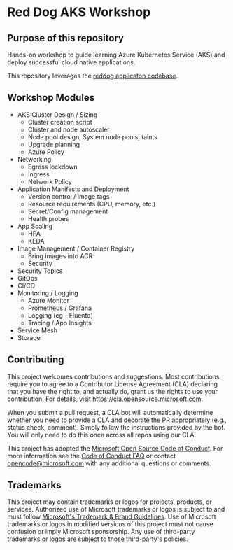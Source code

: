 # Red Dog AKS Workshop

## Purpose of this repository

Hands-on workshop to guide learning Azure Kubernetes Service (AKS) and deploy successful cloud native applications.

This repository leverages the [reddog applicaton codebase](https://github.com/Azure/reddog-code). 

## Workshop Modules

* AKS Cluster Design / Sizing
    * Cluster creation script 
    * Cluster and node autoscaler 
    * Node pool design, System node pools, taints
    * Upgrade planning
    * Azure Policy
* Networking
    * Egress lockdown
    * Ingress
    * Network Policy 
* Application Manifests and Deployment
    * Version control / Image tags
    * Resource requirements (CPU, memory, etc.)
    * Secret/Config management
    * Health probes
* App Scaling
    * HPA
    * KEDA
* Image Management / Container Registry
    * Bring images into ACR 
    * Security
* Security Topics
* GitOps
* CI/CD
* Monitoring / Logging
    * Azure Monitor
    * Prometheus / Grafana
    * Logging (eg - Fluentd)
    * Tracing / App Insights
* Service Mesh
* Storage





## Contributing

This project welcomes contributions and suggestions.  Most contributions require you to agree to a
Contributor License Agreement (CLA) declaring that you have the right to, and actually do, grant us
the rights to use your contribution. For details, visit https://cla.opensource.microsoft.com.

When you submit a pull request, a CLA bot will automatically determine whether you need to provide
a CLA and decorate the PR appropriately (e.g., status check, comment). Simply follow the instructions
provided by the bot. You will only need to do this once across all repos using our CLA.

This project has adopted the [Microsoft Open Source Code of Conduct](https://opensource.microsoft.com/codeofconduct/).
For more information see the [Code of Conduct FAQ](https://opensource.microsoft.com/codeofconduct/faq/) or
contact [opencode@microsoft.com](mailto:opencode@microsoft.com) with any additional questions or comments.

## Trademarks

This project may contain trademarks or logos for projects, products, or services. Authorized use of Microsoft 
trademarks or logos is subject to and must follow 
[Microsoft's Trademark & Brand Guidelines](https://www.microsoft.com/en-us/legal/intellectualproperty/trademarks/usage/general).
Use of Microsoft trademarks or logos in modified versions of this project must not cause confusion or imply Microsoft sponsorship.
Any use of third-party trademarks or logos are subject to those third-party's policies.
